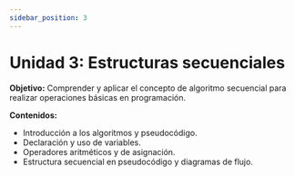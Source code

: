```yaml
---
sidebar_position: 3
---
```

# Unidad 3: Estructuras secuenciales

**Objetivo:** Comprender y aplicar el concepto de algoritmo secuencial para realizar operaciones básicas en programación.

**Contenidos:**
- Introducción a los algoritmos y pseudocódigo.
- Declaración y uso de variables.
- Operadores aritméticos y de asignación.
- Estructura secuencial en pseudocódigo y diagramas de flujo.
